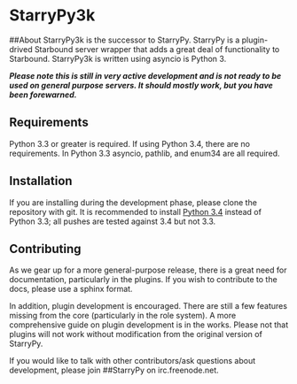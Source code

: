 # StarryPy3k

##About
StarryPy3k is the successor to StarryPy. StarryPy is a plugin-drived Starbound server wrapper that adds a great deal of functionality to Starbound. StarryPy3k is written using asyncio is Python 3.

***Please note this is still in very active development and is not ready to be used on general purpose servers. It should mostly work, but you have been forewarned.***

## Requirements
Python 3.3 or greater is required.
If using Python 3.4, there are no requirements. In Python 3.3 asyncio, pathlib, and enum34 are all required.

## Installation
If you are installing during the development phase, please clone the repository with git. It is recommended to install [Python 3.4](http://www.python.org/download/releases/3.4.0/) instead of Python 3.3; all pushes are tested against 3.4 but not 3.3.

## Contributing
As we gear up for a more general-purpose release, there is a great need for documentation, particularly in the plugins. If you wish to contribute to the docs, please use a sphinx format.

In addition, plugin development is encouraged. There are still a few features missing from the core (particularly in the role system). A more comprehensive guide on plugin development is in the works. Please not that plugins will not work without modification from the original version of StarryPy.

If you would like to talk with other contributors/ask questions about development, please join ##StarryPy on irc.freenode.net.
